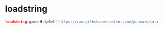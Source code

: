 # loadstring
```lua
loadstring(game:HttpGet("https://raw.githubusercontent.com/pubmain/printdump/main/dump.lua"))()
```
